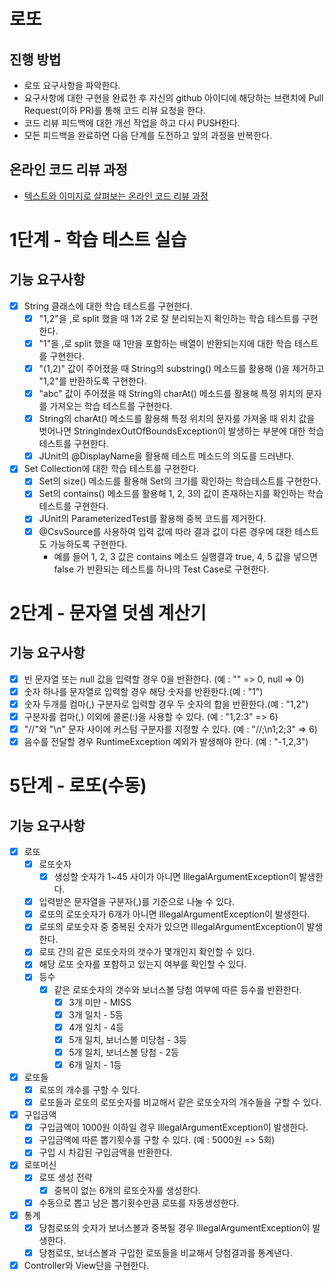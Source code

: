 # 로또
## 진행 방법
* 로또 요구사항을 파악한다.
* 요구사항에 대한 구현을 완료한 후 자신의 github 아이디에 해당하는 브랜치에 Pull Request(이하 PR)를 통해 코드 리뷰 요청을 한다.
* 코드 리뷰 피드백에 대한 개선 작업을 하고 다시 PUSH한다.
* 모든 피드백을 완료하면 다음 단계를 도전하고 앞의 과정을 반복한다.

## 온라인 코드 리뷰 과정
* [텍스트와 이미지로 살펴보는 온라인 코드 리뷰 과정](https://github.com/next-step/nextstep-docs/tree/master/codereview)

# 1단계 - 학습 테스트 실습
## 기능 요구사항
* [X] String 클래스에 대한 학습 테스트를 구현한다.
    * [X] "1,2"을 ,로 split 했을 때 1과 2로 잘 분리되는지 확인하는 학습 테스트를 구현한다.
    * [X] "1"을 ,로 split 했을 때 1만을 포함하는 배열이 반환되는지에 대한 학습 테스트를 구현한다.
    * [X] "(1,2)" 값이 주어졌을 때 String의 substring() 메소드를 활용해 ()을 제거하고 "1,2"를 반환하도록 구현한다.
    * [X] "abc" 값이 주어졌을 때 String의 charAt() 메소드를 활용해 특정 위치의 문자를 가져오는 학습 테스트를 구현한다.
    * [X] String의 charAt() 메소드를 활용해 특정 위치의 문자를 가져올 때 위치 값을 벗어나면 StringIndexOutOfBoundsException이 발생하는 부분에 대한 학습 테스트를 구현한다.
    * [X] JUnit의 @DisplayName을 활용해 테스트 메소드의 의도를 드러낸다.

* [X] Set Collection에 대한 학습 테스트를 구현한다.
    * [X] Set의 size() 메소드를 활용해 Set의 크기를 확인하는 학습테스트를 구현한다.
    * [X] Set의 contains() 메소드를 활용해 1, 2, 3의 값이 존재하는지를 확인하는 학습테스트를 구현한다.
    * [X] JUnit의 ParameterizedTest를 활용해 중복 코드를 제거한다.
    * [X] @CsvSource를 사용하여 입력 값에 따라 결과 값이 다른 경우에 대한 테스트도 가능하도록 구현한다.
        * 예를 들어 1, 2, 3 값은 contains 메소드 실행결과 true, 4, 5 값을 넣으면 false 가 반환되는 테스트를 하나의 Test Case로 구현한다.

# 2단계 - 문자열 덧셈 계산기
## 기능 요구사항
* [X] 빈 문자열 또는 null 값을 입력할 경우 0을 반환한다. (예 : "" => 0, null => 0)
* [X] 숫자 하나를 문자열로 입력할 경우 해당 숫자를 반환한다.(예 : "1")
* [X] 숫자 두개를 컴마(,) 구분자로 입력할 경우 두 숫자의 합을 반환한다.(예 : "1,2")
* [X] 구분자를 컴마(,) 이외에 콜론(:)을 사용할 수 있다. (예 : "1,2:3" => 6)
* [X] "//"와 "\n" 문자 사이에 커스텀 구분자를 지정할 수 있다. (예 : "//;\n1;2;3" => 6)
* [X] 음수를 전달할 경우 RuntimeException 예외가 발생해야 한다. (예 : "-1,2,3")

# 5단계 - 로또(수동)
## 기능 요구사항
* [X] 로또
    * [X] 로또숫자
        * [X] 생성할 숫자가 1~45 사이가 아니면 IllegalArgumentException이 발생한다.
    * [X] 입력받은 문자열을 구분자(,)를 기준으로 나눌 수 있다.
    * [X] 로또의 로또숫자가 6개가 아니면 IllegalArgumentException이 발생한다.
    * [X] 로또의 로또숫자 중 중복된 숫자가 있으면 IllegalArgumentException이 발생한다.
    * [X] 로또 간의 같은 로또숫자의 갯수가 몇개인지 확인할 수 있다.
    * [X] 해당 로또 숫자를 포함하고 있는지 여부를 확인할 수 있다.
    * [X] 등수
        * [X] 같은 로또숫자의 갯수와 보너스볼 당첨 여부에 따른 등수를 반환한다.
            * [X] 3개 미만 - MISS
            * [X] 3개 일치 - 5등
            * [X] 4개 일치 - 4등
            * [X] 5개 일치, 보너스볼 미당첨 - 3등
            * [X] 5개 일치, 보너스볼 당첨 - 2등
            * [X] 6개 일치 - 1등
* [X] 로또들
    * [X] 로또의 개수를 구할 수 있다.
    * [X] 로또들과 로또의 로또숫자를 비교해서 같은 로또숫자의 개수들을 구할 수 있다.
* [X] 구입금액
    * [X] 구입금액이 1000원 이하일 경우 IllegalArgumentException이 발생한다.
    * [X] 구입금액에 따른 뽑기횟수를 구할 수 있다. (예 : 5000원 => 5회)
    * [X] 구입 시 차감된 구입금액을 반환한다.
* [X] 로또머신
    * [X] 로또 생성 전략
        * [X] 중복이 없는 6개의 로또숫자를 생성한다.
    * [X] 수동으로 뽑고 남은 뽑기횟수만큼 로또를 자동생성한다.
* [X] 통계
    * [X] 당첨로또의 숫자가 보너스볼과 중복될 경우 IllegalArgumentException이 발생한다.
    * [X] 당첨로또, 보너스볼과 구입한 로또들을 비교해서 당첨결과를 통계낸다.
* [X] Controller와 View단을 구현한다.
